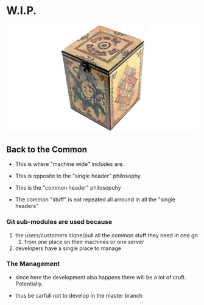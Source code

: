 # W.I.P.

![jester](media/jester_box_cpp_exception.png)

## Back to the Common

- This is where "machine wide" includes are.

- This is opposite to the "single header" philosophy.

- This is the "common header" philosopohy

- The common "stuff" is not repeated all arround in all the "single headers"

### Git sub-modules are used because

1. the users/customers clone/pull all the common stuff they need in one go 
   1. from one place on their machines or one server
2. developers have a single place to manage

### The Management

- since here the development also happens there will be a lot of cruft. Potentially.

- thus be carfull not to develop in the master branch
